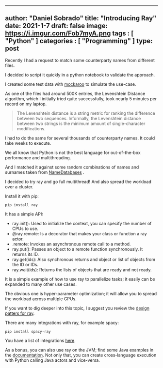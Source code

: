 

---
author: "Daniel Sobrado"
title: "Introducing Ray"
date: 2021-1-7
draft: false
image: https://i.imgur.com/Fob7myA.png
tags : [
    "Python"
]
categories : [
	"Programming"
]
type: post
---

Recently I had a request to match some counterparty names from different files.

I decided to script it quickly in a python notebook to validate the approach.

I created some test data with [mockaroo](https://www.mockaroo.com/) to simulate the use-case.

As one of the files had around 500K entries, the Levenshtein Distance algorithm, which I initially tried quite successfully, took nearly 5 minutes per record on my laptop.

> The Levenshtein distance is a string metric for ranking the difference between two sequences. Informally, the Levenshtein distance between two strings is the minimum amount of single-character modifications.

I had to do the same for several thousands of counterparty names. It could take weeks to execute.

We all know that Python is not the best language for out-of-the-box performance and multithreading.

And I matched it against some random combinations of names and surnames taken from [NameDatabases](https://github.com/smashew/NameDatabases) .

I decided to try ray and go full multithread! And also spread the workload over a cluster.

Install it with pip:

``pip install ray``

It has a simple API:
* ray.init(): Used to initialize the context, you can specify the number of CPUs to use.
* @ray.remote: Is a decorator that makes your class or function a ray actor.
* .remote: Invokes an asynchronous remote call to a method.
* ray.put(): Passes an object to a remote function synchronously. It returns its ID.
* ray.get(ids): Also synchronous returns and object or list of objects from the ID or IDs.
* ray.wait(ids): Returns the lists of objects that are ready and not ready.

It is a simple example of how to use ray to parallelize tasks; it easily can be expanded to many other use cases. 

The obvious one is hyper-parameter optimization; it will allow you to spread the workload across multiple GPUs.

If you want to dig deeper into this topic, I suggest you review the [design patters for ray](https://docs.google.com/document/d/167rnnDFIVRhHhK4mznEIemOtj63IOhtIPvSYaPgI4Fg/edit#). 

There are many integrations with ray, for example spacy:

``pip install spacy-ray``

You have a list of integrations [here](https://docs.ray.io/en/master/ray-libraries.html). 

As a bonus, you can also use ray on the JVM; find some Java examples in the [documentation](https://docs.ray.io/en/master/walkthrough.html).
Not only that, you can create cross-language execution with Python calling Java actors and vice-versa.


